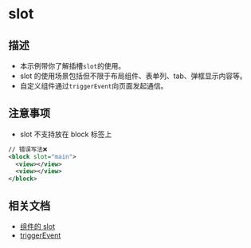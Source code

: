 # slot

## 描述

- 本示例带你了解插槽`slot`的使用。
- slot 的使用场景包括但不限于布局组件、表单列、tab、弹框显示内容等。
- 自定义组件通过`triggerEvent`向页面发起通信。

## 注意事项

- slot 不支持放在 block 标签上

```xml
// 错误写法❌
<block slot="main">
  <view></view>
  <view></view>
</block>
```

## 相关文档

- [组件的 slot](https://developer.tuya.com/cn/miniapp/develop/miniapp/framework/custom-component/tyml-tyss#%E7%BB%84%E4%BB%B6-tyml-%E7%9A%84-slot)
- [triggerEvent](https://developer.tuya.com/cn/miniapp/develop/miniapp/framework/api/component#%E6%96%B9%E6%B3%95)
